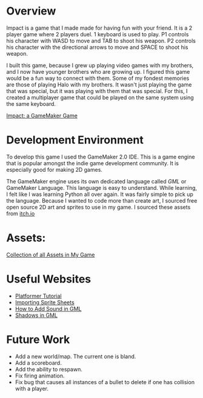 # Overview

Impact is a game that I made made for having fun with your friend. It is a 2 player game where 2 players duel. 1 keyboard is used to play. P1 controls his character with WASD to move and TAB to shoot his weapon.
P2 controls his character with the directional arrows to move and SPACE to shoot his weapon.

I built this game, because I grew up playing video games with my brothers, and I now have younger brothers who are growing up. I figured this game would be a fun way to connect with them. Some of my fondest
memories are those of playing Halo with my brothers. It wasn't just playing the game that was special, but it was playing with them that was special. For this, I created a multiplayer game that could be played 
on the same system using the same keyboard.

[Impact: a GameMaker Game](https://youtu.be/wOr-TEvHIBU)

# Development Environment
To develop this game I used the GameMaker 2.0 IDE. This is a game engine that is popular amongst the indie game development community. It is especially good for making 2D games.

The GameMaker engine uses its own dedicated language called *GML* or GameMaker Language. This language is easy to understand. While learning, I felt like I was learning Python all over again. It was fairly
simple to pick up the language. Because I wanted to code more than create art, I sourced free open source 2D art and sprites to use in my game. I sourced these assets from [itch.io](itch.io)

# Assets:
[Collection of all Assets in My Game](https://itch.io/c/5078664/duel)

# Useful Websites
* [Platformer Tutorial](https://youtu.be/izNXbMdu348?si=jW5q-NePZWiaz-Uy)
* [Importing Sprite Sheets](https://youtu.be/VgoHiBSiNJk?si=zpX42-wx13oiNR6M)
* [How to Add Sound in GML](https://youtu.be/NGNJWpiVS1M?si=FhFmnRoS2tiu7iBT)
* [Shadows in GML](https://youtu.be/haU-lUkitas?si=NXVi0uXHk_a-2xE1)

# Future Work
* Add a new world/map. The current one is bland.
* Add a scoreboard.
* Add the ability to respawn.
* Fix firing animation.
* Fix bug that causes all instances of a bullet to delete if one has collision with a player.
